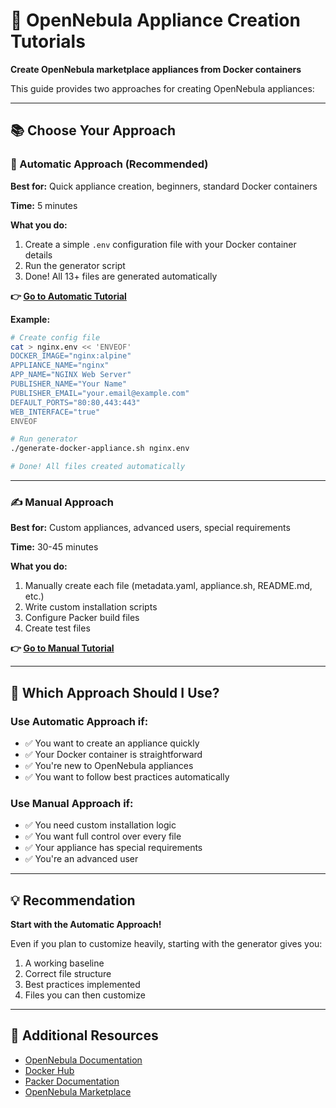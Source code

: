 # 🚀 OpenNebula Appliance Creation Tutorials

**Create OpenNebula marketplace appliances from Docker containers**

This guide provides two approaches for creating OpenNebula appliances:

---

## 📚 Choose Your Approach

### 🤖 Automatic Approach (Recommended)

**Best for:** Quick appliance creation, beginners, standard Docker containers

**Time:** 5 minutes

**What you do:**
1. Create a simple `.env` configuration file with your Docker container details
2. Run the generator script
3. Done! All 13+ files are generated automatically

**👉 [Go to Automatic Tutorial](automatic-appliance-tutorial/README.md)**

**Example:**
```bash
# Create config file
cat > nginx.env << 'ENVEOF'
DOCKER_IMAGE="nginx:alpine"
APPLIANCE_NAME="nginx"
APP_NAME="NGINX Web Server"
PUBLISHER_NAME="Your Name"
PUBLISHER_EMAIL="your.email@example.com"
DEFAULT_PORTS="80:80,443:443"
WEB_INTERFACE="true"
ENVEOF

# Run generator
./generate-docker-appliance.sh nginx.env

# Done! All files created automatically
```

---

### ✍️ Manual Approach

**Best for:** Custom appliances, advanced users, special requirements

**Time:** 30-45 minutes

**What you do:**
1. Manually create each file (metadata.yaml, appliance.sh, README.md, etc.)
2. Write custom installation scripts
3. Configure Packer build files
4. Create test files

**👉 [Go to Manual Tutorial](manual-appliance-tutorial/README.md)**

---

## 🤔 Which Approach Should I Use?

### Use **Automatic Approach** if:
- ✅ You want to create an appliance quickly
- ✅ Your Docker container is straightforward
- ✅ You're new to OpenNebula appliances
- ✅ You want to follow best practices automatically

### Use **Manual Approach** if:
- ✅ You need custom installation logic
- ✅ You want full control over every file
- ✅ Your appliance has special requirements
- ✅ You're an advanced user

---

## 💡 Recommendation

**Start with the Automatic Approach!**

Even if you plan to customize heavily, starting with the generator gives you:
1. A working baseline
2. Correct file structure
3. Best practices implemented
4. Files you can then customize

---

## 📖 Additional Resources

- [OpenNebula Documentation](https://docs.opennebula.io/)
- [Docker Hub](https://hub.docker.com/)
- [Packer Documentation](https://www.packer.io/docs)
- [OpenNebula Marketplace](https://marketplace.opennebula.io/)
